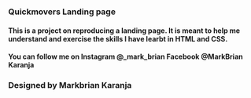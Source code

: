 
### Quickmovers Landing page

#### This is a project on reproducing a landing page. It is meant to help me understand and exercise the skills I have learbt in HTML and CSS.
#### You can follow me on Instagram @_mark_brian Facebook @MarkBrian Karanja


### Designed by Markbrian Karanja